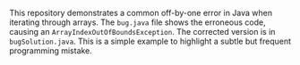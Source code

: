 This repository demonstrates a common off-by-one error in Java when iterating through arrays. The `bug.java` file shows the erroneous code, causing an `ArrayIndexOutOfBoundsException`.  The corrected version is in `bugSolution.java`. This is a simple example to highlight a subtle but frequent programming mistake.